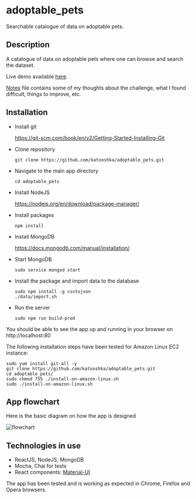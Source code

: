 # adoptable_pets
Searchable catalogue of data on adoptable pets.

## Description

A catalogue of data on adoptable pets where one can browse and search the dataset. 

Live demo available [here](http://ec2-35-178-39-97.eu-west-2.compute.amazonaws.com/).

[Notes](https://github.com/katooshka/adoptable_pets/blob/master/notes.md) file contains some of my thoughts about the challenge, what I found difficult, things to improve, etc.

## Installation

* Install git
  
  https://git-scm.com/book/en/v2/Getting-Started-Installing-Git

* Clone repository

  `git clone https://github.com/katooshka/adoptable_pets.git`

* Navigate to the main app directory

  `cd adoptable_pets`

* Install NodeJS

  https://nodejs.org/en/download/package-manager/

* Install packages

  `npm install`

* Install MongoDB

  https://docs.mongodb.com/manual/installation/

* Start MongoDB

  `sudo service mongod start`
* Install the package and import data to the database

  ```
  sudo npm install -g csvtojson
  ./data/import.sh
  ```
* Run the server

  `sudo npm run build-prod`

You should be able to see the app up and running in your browser on http://localhost:80

The following installation steps have been tested for Amazon Linux EC2 instance:

  ```
  sudo yum install git-all -y
  git clone https://github.com/katooshka/adoptable_pets.git
  cd adoptable_pets/
  sudo chmod 755 ./install-on-amazon-linux.sh
  sudo ./install-on-amazon-linux.sh
  ```
  
## App flowchart
Here is the basic diagram on how the app is designed

![flowchart](https://user-images.githubusercontent.com/14299978/38213121-0d1d0d9a-36b8-11e8-9a98-75dbc6db7ac1.png)

## Technologies in use
* ReactJS, NodeJS, MongoDB
* Mocha, Chai for tests
* React components: [Material-UI](http://www.material-ui.com/)

The app has been tested and is working as expected in Chrome, Firefox and Opera browsers.



